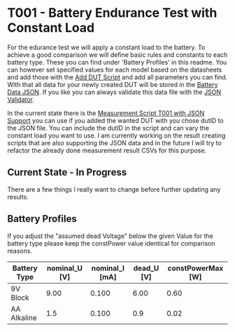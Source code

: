 # T001 - Battery Endurance Test with Constant Load

For the edurance test we will apply a constant load to the battery.
To achieve a good comparison we will define basic rules and constants to each battery type.
These you can find under 'Battery Profiles' in this readme.
You can however set specified values for each model based on the datasheets and add those with
the [Add DUT Script](add_DUT_T001.py) and add all parameters you can find.
With that all data for your newly created DUT will be stored in the [Battery Data JSON](battery_data.json).
If you like you can always validate this data file with the [JSON Validator](testing/JSONvalidator.py).

In the current state there is the [Measurement Script T001 with JSON Support](../../../DeviceTools/SDL1020X-E/T001_BatteryEnduranceTestJSON.py)
you can use if you added the wanted DUT with you chose dutID to the JSON file.
You can include the dutID in the script and can vary the constant load you want to use.
I am currently working on the result creating scripts that are also supporting the JSON data and in the future I will
try to refactor the already done measurement result CSVs for this purpose.

## Current State - In Progress
There are a few things I really want to change before further updating any results.

## Battery Profiles 
If you adjust the "assumed dead Voltage" below the given Value for the battery type please keep
the constPower value identical for comparison reasons.

| Battery Type  | nominal_U [V] | nominal_I [mA] | dead_U [V] | constPowerMax [W] |
|---------------|---------------|----------------|------------|-------------------|
| 9V Block      | 9.00          | 0.100          | 6.00       | 0.60              |
| AA Alkaline   | 1.5           | 0.100          | 0.9        | 0.02              |




